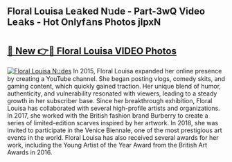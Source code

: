 ## Floral Louisa Le𝚊ked N𝚞de - Part-3wQ Video Le𝚊ks - Hot Onlyf𝚊ns Photos jIpxN

# <h2><a href="http://ab52465.deff.icu/?id=Floral+Louisa">🔗 New 👉🔴 Floral Louisa VIDEO Photos</a></h2>

[![Floral Louisa N𝚞des](https://i.imgur.com/rIISA9y.gif)](http://ab52465.deff.icu/?id=Floral+Louisa)
In 2015, Floral Louisa expanded her online presence by creating a YouTube channel. She began posting vlogs, comedy skits, and gaming content, which quickly gained traction. Her unique blend of humor, authenticity, and vulnerability resonated with viewers, leading to a steady growth in her subscriber base. Since her breakthrough exhibition, Floral Louisa has collaborated with several high-profile artists and organizations. In 2017, she worked with the British fashion brand Burberry to create a series of limited-edition scarves inspired by her artwork. In 2018, she was invited to participate in the Venice Biennale, one of the most prestigious art events in the world. Floral Louisa has also received several awards for her work, including the Young Artist of the Year Award from the British Art Awards in 2016.
